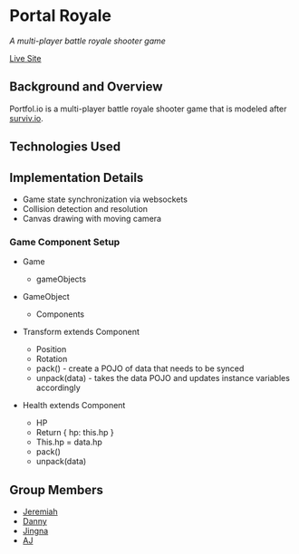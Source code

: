 # Portal Royale

_A multi-player battle royale shooter game_

[Live Site](http://portalroyale.herokuapp.com/#/)

## Background and Overview

Portfol.io is a multi-player battle royale shooter game that is modeled after [surviv.io](http://surviv.io/).


## Technologies Used


## Implementation Details
* Game state synchronization via websockets
* Collision detection and resolution
* Canvas drawing with moving camera

### Game Component Setup

* Game
  * gameObjects

* GameObject
  * Components

* Transform extends Component
  * Position
  * Rotation
  * pack() - create a POJO of data that needs to be synced
  * unpack(data) - takes the data POJO and updates instance variables accordingly

* Health extends Component
  * HP
  * Return { hp: this.hp }
  * This.hp = data.hp
  * pack()
  * unpack(data)


## Group Members
* [Jeremiah](https://github.com/jeremiahkellick)
* [Danny](https://github.com/OnlyChobo)
* [Jingna](https://github.com/jli57)
* [AJ](https://github.com/ajgosling)

